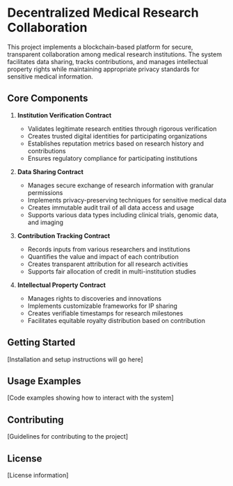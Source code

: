 # Decentralized Medical Research Collaboration

This project implements a blockchain-based platform for secure, transparent collaboration among medical research institutions. The system facilitates data sharing, tracks contributions, and manages intellectual property rights while maintaining appropriate privacy standards for sensitive medical information.

## Core Components

1. **Institution Verification Contract**
    - Validates legitimate research entities through rigorous verification
    - Creates trusted digital identities for participating organizations
    - Establishes reputation metrics based on research history and contributions
    - Ensures regulatory compliance for participating institutions

2. **Data Sharing Contract**
    - Manages secure exchange of research information with granular permissions
    - Implements privacy-preserving techniques for sensitive medical data
    - Creates immutable audit trail of all data access and usage
    - Supports various data types including clinical trials, genomic data, and imaging

3. **Contribution Tracking Contract**
    - Records inputs from various researchers and institutions
    - Quantifies the value and impact of each contribution
    - Creates transparent attribution for all research activities
    - Supports fair allocation of credit in multi-institution studies

4. **Intellectual Property Contract**
    - Manages rights to discoveries and innovations
    - Implements customizable frameworks for IP sharing
    - Creates verifiable timestamps for research milestones
    - Facilitates equitable royalty distribution based on contribution

## Getting Started

[Installation and setup instructions will go here]

## Usage Examples

[Code examples showing how to interact with the system]

## Contributing

[Guidelines for contributing to the project]

## License

[License information]
